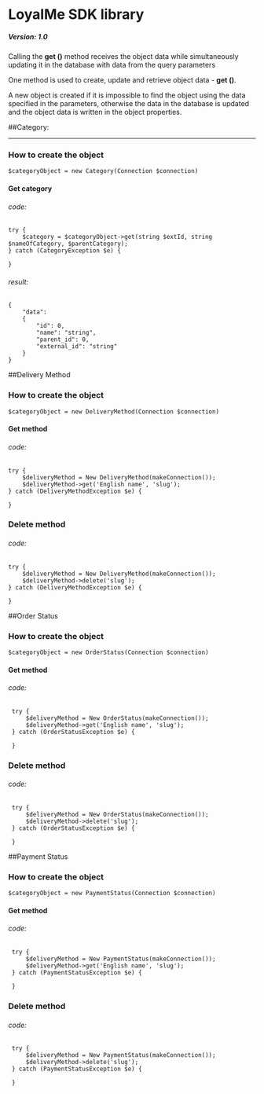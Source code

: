 # LoyalMe SDK library  
##### Version: 1.0 

Calling the **get ()** method receives the object data while simultaneously updating it in the database with data from the query parameters

One method is used to create, update and retrieve object data - **get ()**.

A new object is created if it is impossible to find the object using the data specified in the parameters, otherwise the data in the database is updated and the object data is written in the object properties.


##Category:  
___
### How to create the object  

`$categoryObject = new Category(Connection $connection)`

#### Get category

###### code:
    try {
        $category = $categoryObject->get(string $extId, string $nameOfCategory, $parentCategory);
    } catch (CategoryException $e) {

    }
      
###### result:
    {
        "data": 
        {  
            "id": 0,  
            "name": "string",  
            "parent_id": 0,  
            "external_id": "string"  
        }  
    }
    
##Delivery Method

### How to create the object  

`$categoryObject = new DeliveryMethod(Connection $connection)`

#### Get method
###### code:
    try {  
        $deliveryMethod = New DeliveryMethod(makeConnection());
        $deliveryMethod->get('English name', 'slug');
    } catch (DeliveryMethodException $e) {
        
    }
      
### Delete method 
  
###### code:
    try {  
        $deliveryMethod = New DeliveryMethod(makeConnection());
        $deliveryMethod->delete('slug');
    } catch (DeliveryMethodException $e) {
        
    }
 
 ##Order Status
 
 ### How to create the object  
 
 `$categoryObject = new OrderStatus(Connection $connection)`
 
 #### Get method
 ###### code:
     try {  
         $deliveryMethod = New OrderStatus(makeConnection());
         $deliveryMethod->get('English name', 'slug');
     } catch (OrderStatusException $e) {
         
     }
       
 ### Delete method 
   
 ###### code:
     try {  
         $deliveryMethod = New OrderStatus(makeConnection());
         $deliveryMethod->delete('slug');
     } catch (OrderStatusException $e) {
         
     }   
 
 ##Payment Status
 
 ### How to create the object  
 
 `$categoryObject = new PaymentStatus(Connection $connection)`
 
 #### Get method
 ###### code:
     try {  
         $deliveryMethod = New PaymentStatus(makeConnection());
         $deliveryMethod->get('English name', 'slug');
     } catch (PaymentStatusException $e) {
         
     }
       
 ### Delete method 
   
 ###### code:
     try {  
         $deliveryMethod = New PaymentStatus(makeConnection());
         $deliveryMethod->delete('slug');
     } catch (PaymentStatusException $e) {
         
     }   